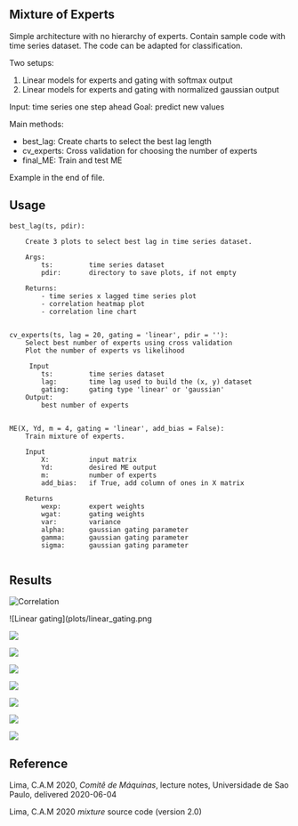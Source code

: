 ## Mixture of Experts
 
Simple architecture with no hierarchy of experts. Contain sample code with time series dataset. The code can be adapted for classification.

Two setups:
1. Linear models for experts and gating with softmax output
1. Linear models for experts and gating with normalized gaussian output

Input: time series one step ahead
Goal:  predict new values

Main methods:
- best_lag:        Create charts to select the best lag length
- cv_experts:      Cross validation for choosing the number of experts
- final_ME:        Train and test ME

Example in the end of file.

## Usage
```
best_lag(ts, pdir):

    Create 3 plots to select best lag in time series dataset.
    
    Args:
        ts:         time series dataset
        pdir:       directory to save plots, if not empty

    Returns:
        - time series x lagged time series plot
        - correlation heatmap plot
        - correlation line chart


cv_experts(ts, lag = 20, gating = 'linear', pdir = ''):
    Select best number of experts using cross validation
    Plot the number of experts vs likelihood

     Input
        ts:         time series dataset
        lag:        time lag used to build the (x, y) dataset
        gating:     gating type 'linear' or 'gaussian'
    Output:
        best number of experts


ME(X, Yd, m = 4, gating = 'linear', add_bias = False):
    Train mixture of experts.
    
    Input
        X:          input matrix
        Yd:         desired ME output
        m:          number of experts
        add_bias:   if True, add column of ones in X matrix

    Returns
        wexp:       expert weights
        wgat:       gating weights
        var:        variance 
        alpha:      gaussian gating parameter
        gamma:      gaussian gating parameter
        sigma:      gaussian gating parameter
        
```
## Results

![Correlation](plots/correlation_1.png)

![Linear gating](plots/linear_gating.png


![](plots/correlation_1.png)

![](plots/figure_2.png)

![](plots/figure_3.png)

![](plots/figure_4.png)

![](plots/heatmap.png)

[](plots/linear_gating.png)

![](plots/linear_gating_20lags.png)

![](plots/linear_ts.png)


## Reference
Lima, C.A.M 2020, *Comitê de Máquinas*, lecture notes, Universidade de Sao Paulo, delivered 2020-06-04

Lima, C.A.M 2020 *mixture* source code (version 2.0)

